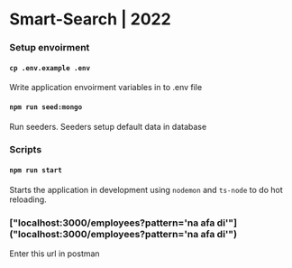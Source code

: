 # Smart-Search | 2022

### Setup envoirment

#### `cp .env.example .env`

Write application envoirment variables in to .env file

#### `npm run seed:mongo`

Run seeders. Seeders setup default data in database

### Scripts

#### `npm run start`

Starts the application in development using `nodemon` and `ts-node` to do hot reloading.

### ["localhost:3000/employees?pattern='na afa di'"]("localhost:3000/employees?pattern='na afa di'")

Enter this url in postman
